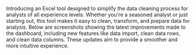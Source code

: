 Introducing an Excel tool designed to simplify the data cleaning process for analysts of all experience levels. Whether you're a seasoned analyst or just starting out, this tool makes it easy to clean, transform, and prepare data for analysis. Below are screenshots showing the latest improvements made to the dashboard, including new features like data import, clean data rows, and clean data columns. These updates aim to provide a smoother and more intuitive experience.
